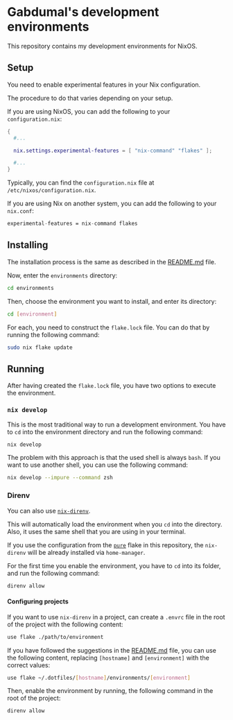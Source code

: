 # Gabdumal's development environments

This repository contains my development environments for NixOS.

## Setup

You need to enable experimental features in your Nix configuration.

The procedure to do that varies depending on your setup.

If you are using NixOS, you can add the following to your `configuration.nix`:

```nix
{
  #...

  nix.settings.experimental-features = [ "nix-command" "flakes" ];

  #...
}
```

Typically, you can find the `configuration.nix` file at `/etc/nixos/configuration.nix`.

If you are using Nix on another system, you can add the following to your `nix.conf`:

```nix
experimental-features = nix-command flakes
```

## Installing

The installation process is the same as described in the [README.md](../README.md#installing) file.

Now, enter the `environments` directory:

```sh
cd environments
```

Then, choose the environment you want to install, and enter its directory:

```sh
cd [environment]
```

For each, you need to construct the `flake.lock` file.
You can do that by running the following command:

```sh
sudo nix flake update
```

## Running

After having created the `flake.lock` file, you have two options to execute the environment.

### `nix develop`

This is the most traditional way to run a development environment.
You have to `cd` into the environment directory and run the following command:

```sh
nix develop
```

The problem with this approach is that the used shell is always `bash`.
If you want to use another shell, you can use the following command:

```sh
nix develop --impure --command zsh
```

### Direnv

You can also use [`nix-direnv`](https://github.com/nix-community/nix-direnv).

This will automatically load the environment when you `cd` into the directory.
Also, it uses the same shell that you are using in your terminal.

If you use the configuration from the [`pure`](../pure/flake.nix) flake in this repository, the `nix-direnv` will be already installed via `home-manager`.

For the first time you enable the environment, you have to `cd` into its folder, and run the following command:

```sh
direnv allow
```

#### Configuring projects

If you want to use `nix-direnv` in a project, can create a `.envrc` file in the root of the project with the following content:

```sh
use flake ./path/to/environment
```

If you have followed the suggestions in the [README.md](../README.md#installing) file, you can use the following content, replacing `[hostname]` and `[environment]` with the correct values:

```sh
use flake ~/.dotfiles/[hostname]/environments/[environment]
```

Then, enable the environment by running, the following command in the root of the project:

```sh
direnv allow
```
